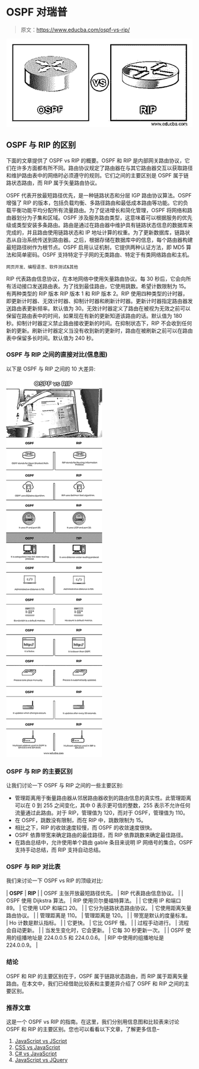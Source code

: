 # OSPF 对瑞普

> 原文：<https://www.educba.com/ospf-vs-rip/>

![OSPF vs RIP](img/fa231951611c7609642c9b29368cc6df.png)



## OSPF 与 RIP 的区别

下面的文章提供了 OSPF vs RIP 的概要。OSPF 和 RIP 是内部网关路由协议，它们在许多方面都有所不同。路由协议规定了路由器在与其它路由器交互以获取路径和维护路由表中的网络时必须遵守的规则。它们之间的主要区别是 OSPF 属于链路状态路由，而 RIP 属于矢量路由协议。

OSPF 代表开放最短路径优先，是一种链路状态和分层 IGP 路由协议算法。OSPF 增强了 RIP 的版本，包括负载均衡、多路径路由和最低成本路由等功能。它的负载平衡功能平均分配所有流量路由。为了促进增长和简化管理，OSPF 将网络和路由器划分为子集和区域。OSPF 涉及服务路由类型，这意味着可以根据服务的优先级或类型安装多条路由。路由是通过在路由器中维护具有链路状态信息的数据库来完成的，并且路由使用链路状态和 IP 地址计算的权重。为了更新数据库，链路状态从自治系统传送到路由器。之后，根据存储在数据库中的信息，每个路由器构建最短路径树作为根节点。OSPF 启用认证机制，它提供两种认证方法，即 MD5 算法和简单密码。OSPF 支持特定于子网的无类路由、特定于有类网络路由和主机。

<small>网页开发、编程语言、软件测试&其他</small>

RIP 代表路由信息协议，在本地网络中使用矢量路由协议。每 30 秒后，它会向所有活动接口发送路由表。为了找到最佳路由，它使用跳数。希望计数限制为 15。有两种类型的 RIP 版本 RIP 版本 1 和 RIP 版本 2。RIP 使用四种类型的计时器，即更新计时器、无效计时器、抑制计时器和刷新计时器。更新计时器指定路由器发送路由表更新频率。默认值为 30。无效计时器定义了路由在被视为无效之前可以保留在路由表中的时间，如果现在有新的更新知道该路由的话。默认值为 180 秒。抑制计时器定义禁止路由接收更新的时间。在抑制状态下，RIP 不会收到任何新的更新。刷新计时器定义当没有收到新的更新时，路由在被刷新之前可以在路由表中保留多长时间。默认值为 240 秒。

### OSPF 与 RIP 之间的直接对比(信息图)

以下是 OSPF 与 RIP 之间的 10 大差异:

![OSPF-vs-RIP-info](img/e672b7e99714a74ad14c86a9892c44af.png)



### OSPF 与 RIP 的主要区别

让我们讨论一下 OSPF 与 RIP 之间的一些主要区别:

*   管理距离用于衡量路由器从邻居路由器收到的路由信息的真实性。此管理距离可以在 0 到 255 之间变化，其中 0 表示更可信的整数，255 表示不允许任何流量通过此路由。对于 RIP，管理值为 120，而对于 OSPF，管理值为 110。
*   在 OSPF，跳数没有限制，而在 RIP 中，跳数限制为 15。
*   相比之下，RIP 的收敛速度较慢，而 OSPF 的收敛速度很快。
*   OSPF 依靠带宽来确定路由的最佳路径，而 RIP 依靠跳数来确定最佳路径。
*   在路由总结中，允许使用单个路由 gable 条目来说明 IP 网络号的集合。OSPF 支持手动总结，而 RIP 支持自动总结。

### OSPF 与 RIP 对比表

我们来讨论一下 OSPF vs RIP 的顶级对比:

| **OSPF** | **RIP** |
| OSPF 主张开放最短路径优先。 | RIP 代表路由信息协议。 |
| OSPF 使用 Dijkstra 算法。 | RIP 使用贝尔曼福特算法。 |
| 它使用 IP 和端口 89。 | 它使用 UDP 和端口 20。 |
| 它分为链路状态路由协议。 | 它使用距离矢量路由协议。 |
| 管理距离是 110。 | 管理距离是 120。 |
| 带宽是默认的度量标准。 | Ho 计数是默认指标。 |
| 它更快。 | 它比 OSPF 慢。 |
| 过程手动进行。 | 流程会自动更新。 |
| 当发生变化时，它会更新。 | 它每 30 秒更新一次。 |
| OSPF 使用的组播地址是 224.0.0.5 和 224.0.0.6。 | RIP 中使用的组播地址是 224.0.0.9。 |

### 结论

OSPF 和 RIP 的主要区别在于，OSPF 属于链路状态路由，而 RIP 属于距离矢量路由。在本文中，我们已经借助比较表和主要差异介绍了 OSPF 和 RIP 之间的主要区别。

### 推荐文章

这是一个 OSPF vs RIP 的指南。在这里，我们分别用信息图和比较表来讨论 OSPF 和 RIP 的主要区别。您也可以看看以下文章，了解更多信息–

1.  [JavaScript vs JScript](https://www.educba.com/javascript-vs-jscript/)
2.  [CSS vs JavaScript](https://www.educba.com/css-vs-javascript/)
3.  [C# vs JavaScript](https://www.educba.com/c-sharp-vs-javascript/)
4.  [JavaScript vs JQuery](https://www.educba.com/javascript-vs-jquery/)





